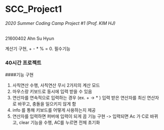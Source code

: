 # SCC_Project1
###### 2020 Summer Coding Camp Project #1 (Prof. KIM HJ)
21600402 Ahn Su Hyun


계산기 구현, + - * % = 0. 필수기능 



### 40시간 프로젝트 
####기능 구현
1. 사칙연산 수행, 사칙연산 무시 2가지의 계산 모드
2. 마우스랑 키보드로 동시에 입력 받을 수 있음
3. 연산자를 연속적으로 입력하는 경우 (ex. + -> * ) 입력 받은 연산자를 최신 연산자로 바꾸고, 충돌을 일으키지 않게 함 
4. info 를 통해 키보드를 어떻게 사용하는지 제공 
5. 연산자를 입력하면 퍼버에 입력이 되게 끔 기능 구현 -> 입력되면 Ac 가 C로 바뀌고, clear 기능을 수행, AC를 누르면 전체 초기화 
